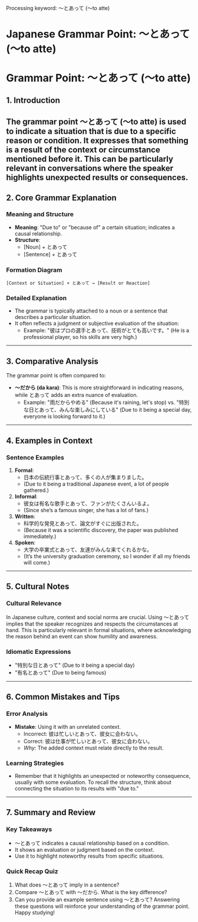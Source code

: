 Processing keyword: ～とあって (〜to atte)
# Japanese Grammar Point: ～とあって (〜to atte)
# Grammar Point: ～とあって (〜to atte)
## 1. Introduction
The grammar point ～とあって (〜to atte) is used to indicate a situation that is due to a specific reason or condition. It expresses that something is a result of the context or circumstance mentioned before it. This can be particularly relevant in conversations where the speaker highlights unexpected results or consequences.
---
## 2. Core Grammar Explanation
### Meaning and Structure
- **Meaning**: "Due to" or "because of" a certain situation; indicates a causal relationship.
- **Structure**: 
  - [Noun] + とあって
  - [Sentence] + とあって
### Formation Diagram
```plaintext
[Context or Situation] + とあって → [Result or Reaction]
```
### Detailed Explanation
- The grammar is typically attached to a noun or a sentence that describes a particular situation.
- It often reflects a judgment or subjective evaluation of the situation:
  - Example: "彼はプロの選手とあって、技術がとても高いです。" (He is a professional player, so his skills are very high.)
---
## 3. Comparative Analysis 
The grammar point is often compared to:
- **～だから (da kara)**: This is more straightforward in indicating reasons, while とあって adds an extra nuance of evaluation. 
  - Example: "雨だからやめる" (Because it's raining, let's stop) vs. "特別な日とあって、みんな楽しみにしている" (Due to it being a special day, everyone is looking forward to it.)
---
## 4. Examples in Context
### Sentence Examples
1. **Formal**: 
   - 日本の伝統行事とあって、多くの人が集まりました。
   - (Due to it being a traditional Japanese event, a lot of people gathered.)
2. **Informal**: 
   - 彼女は有名な歌手とあって、ファンがたくさんいるよ。
   - (Since she’s a famous singer, she has a lot of fans.)
3. **Written**: 
   - 科学的な発見とあって、論文がすぐに出版された。
   - (Because it was a scientific discovery, the paper was published immediately.)
4. **Spoken**: 
   - 大学の卒業式とあって、友達がみんな来てくれるかな。
   - (It’s the university graduation ceremony, so I wonder if all my friends will come.)
---
## 5. Cultural Notes
### Cultural Relevance
In Japanese culture, context and social norms are crucial. Using ～とあって implies that the speaker recognizes and respects the circumstances at hand. This is particularly relevant in formal situations, where acknowledging the reason behind an event can show humility and awareness.
### Idiomatic Expressions
- "特別な日とあって" (Due to it being a special day)
- "有名とあって" (Due to being famous)
---
## 6. Common Mistakes and Tips
### Error Analysis
- **Mistake**: Using it with an unrelated context.
  - Incorrect: 彼は忙しいとあって、彼女に会わない。
  - Correct: 彼は仕事が忙しいとあって、彼女に会わない。
  - *Why*: The added context must relate directly to the result.
### Learning Strategies
- Remember that it highlights an unexpected or noteworthy consequence, usually with some evaluation. To recall the structure, think about connecting the situation to its results with "due to."
---
## 7. Summary and Review
### Key Takeaways
- 〜とあって indicates a causal relationship based on a condition.
- It shows an evaluation or judgment based on the context.
- Use it to highlight noteworthy results from specific situations.
### Quick Recap Quiz
1. What does 〜とあって imply in a sentence?
2. Compare 〜とあって with 〜だから. What is the key difference?
3. Can you provide an example sentence using 〜とあって? 
Answering these questions will reinforce your understanding of the grammar point. Happy studying!
